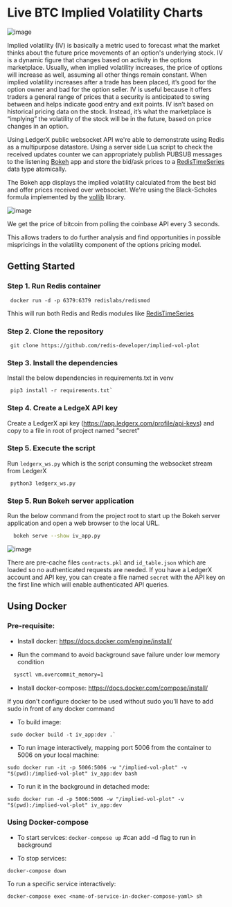 # Live BTC Implied Volatility Charts

![image](https://user-images.githubusercontent.com/313480/140698710-91c1e568-7825-46ad-9656-086c3dae32c5.png)

Implied volatility (IV) is basically a metric used to forecast what the market thinks about the future price movements of an option's underlying stock. IV is a dynamic figure that changes based on activity in the options marketplace. Usually, when implied volatility increases, the price of options will increase as well, assuming all other things remain constant. When implied volatility increases after a trade has been placed, it’s good for the option owner and bad for the option seller. IV is useful because it offers traders a general range of prices that a security is anticipated to swing between and helps indicate good entry and exit points. IV isn’t based on historical pricing data on the stock. Instead, it’s what the marketplace is “implying” the volatility of the stock will be in the future, based on price changes in an option. 


Using LedgerX public websocket API we're able to demonstrate using Redis as a multipurpose datastore.
Using a server side Lua script to check the received updates counter we can appropriately publish PUBSUB messages to the
listening [Bokeh](https://docs.bokeh.org/en/latest/) app and store the bid/ask prices to a 
[RedisTimeSeries](https://oss.redislabs.com/redistimeseries/) data type atomically.

The Bokeh app displays the implied volatility calculated from the best bid and offer prices received over websocket.
We're using the Black-Scholes formula implemented by the [vollib](http://vollib.org/) library.

![image](https://user-images.githubusercontent.com/313480/140698675-08c8728f-a92b-426f-9552-aeb9bdfa22fd.png)


We get the price of bitcoin from polling the coinbase API every 3 seconds.

This allows traders to do further analysis and find opportunities in possible mispricings in the volatility component of
the options pricing model.

## Getting Started

### Step 1. Run Redis container

```
 docker run -d -p 6379:6379 redislabs/redismod
```

Thhis will run both Redis and Redis modules like [RedisTimeSeries](https://oss.redislabs.com/redistimeseries/)

### Step 2. Clone the repository

```
 git clone https://github.com/redis-developer/implied-vol-plot
```

### Step 3. Install the dependencies

Install the below dependencies in requirements.txt in venv

```
 pip3 install -r requirements.txt`

```

### Step 4. Create a LedgeX API key

Create a LedgerX api key (https://app.ledgerx.com/profile/api-keys) and copy to a file in root of project named "secret"

### Step 5.  Execute the script

Run `ledgerx_ws.py` which is the script consuming the websocket stream from LedgerX 

```
 python3 ledgerx_ws.py
```

### Step 5. Run Bokeh server application

Run the below command from the project root to start up the Bokeh server application and open a web browser to
the local URL.

```bash
  bokeh serve --show iv_app.py
```

![image](https://user-images.githubusercontent.com/313480/140698568-d92a7020-db73-47b9-ad2a-fc896d52c897.png)


There are pre-cache files `contracts.pkl` and `id_table.json` which are loaded so no authenticated requests are needed.
If you have a LedgerX account and API key, you can create a file named `secret` with the API key on the first line which
will enable authenticated API queries.

## Using Docker

### Pre-requisite:
- Install docker: https://docs.docker.com/engine/install/

- Run the command to avoid background save failure under low memory condition

```bash
  sysctl vm.overcommit_memory=1 
```

- Install docker-compose: https://docs.docker.com/compose/install/

If you don't configure docker to be used without sudo you'll have to add sudo in front of any docker command

- To build image: 

```
 sudo docker build -t iv_app:dev .`
```

- To run image interactively, mapping port 5006 from the container to 5006 on your local machine:

`sudo docker run -it -p 5006:5006 -w "/implied-vol-plot" -v "$(pwd):/implied-vol-plot" iv_app:dev bash`

- To run it in the background in detached mode:

`sudo docker run -d -p 5006:5006 -w "/implied-vol-plot" -v "$(pwd):/implied-vol-plot" iv_app:dev`

### Using Docker-compose

- To start services: 
`docker-compose up` #can add -d flag to run in background

- To stop services: 

`docker-compose down`

To run a specific service interactively: 

`docker-compose exec <name-of-service-in-docker-compose-yaml> sh`
